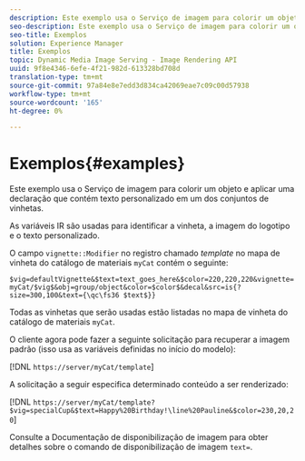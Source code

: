 ```yaml
---
description: Este exemplo usa o Serviço de imagem para colorir um objeto e aplicar uma declaração que contém texto personalizado em um dos conjuntos de vinhetas.
seo-description: Este exemplo usa o Serviço de imagem para colorir um objeto e aplicar uma declaração que contém texto personalizado em um dos conjuntos de vinhetas.
seo-title: Exemplos
solution: Experience Manager
title: Exemplos
topic: Dynamic Media Image Serving - Image Rendering API
uuid: 9f8e4346-6efe-4f21-982d-613328bd708d
translation-type: tm+mt
source-git-commit: 97a84e8e7edd3d834ca42069eae7c09c00d57938
workflow-type: tm+mt
source-wordcount: '165'
ht-degree: 0%

---
```



# Exemplos{#examples}

Este exemplo usa o Serviço de imagem para colorir um objeto e aplicar uma declaração que contém texto personalizado em um dos conjuntos de vinhetas.

As variáveis IR são usadas para identificar a vinheta, a imagem do logotipo e o texto personalizado.

O campo `vignette::Modifier` no registro chamado *template* no mapa de vinheta do catálogo de materiais `myCat` contém o seguinte:

`$vig=defaultVignette&$text=text_goes_here&$color=220,220,220&vignette=myCat/$vig$&obj=group/object&color=$color$&decal&src=is{?size=300,100&text={\qc\fs36 $text$}}`

Todas as vinhetas que serão usadas estão listadas no mapa de vinheta do catálogo de materiais `myCat`.

O cliente agora pode fazer a seguinte solicitação para recuperar a imagem padrão (isso usa as variáveis definidas no início do modelo):

[!DNL `https://server/myCat/template`]

A solicitação a seguir especifica determinado conteúdo a ser renderizado:

[!DNL `https://server/myCat/template?$vig=specialCup&$text=Happy%20Birthday!\line%20Pauline&$color=230,20,20`]

Consulte a Documentação de disponibilização de imagem para obter detalhes sobre o comando de disponibilização de imagem `text=`.

